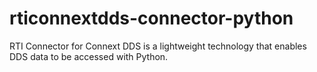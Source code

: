 # rticonnextdds-connector-python
RTI Connector for Connext DDS is a lightweight technology that enables DDS data to be accessed with Python. 
